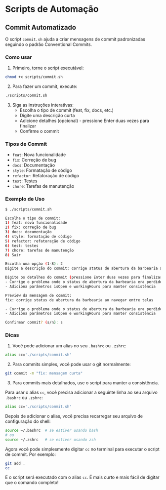 # Scripts de Automação

## Commit Automatizado

O script `commit.sh` ajuda a criar mensagens de commit padronizadas seguindo o padrão Conventional Commits.

### Como usar

1. Primeiro, torne o script executável:
```bash
chmod +x scripts/commit.sh
```

2. Para fazer um commit, execute:
```bash
./scripts/commit.sh
```

3. Siga as instruções interativas:
   - Escolha o tipo de commit (feat, fix, docs, etc.)
   - Digite uma descrição curta
   - Adicione detalhes (opcional) - pressione Enter duas vezes para finalizar
   - Confirme o commit

### Tipos de Commit

- `feat`: Nova funcionalidade
- `fix`: Correção de bug
- `docs`: Documentação
- `style`: Formatação de código
- `refactor`: Refatoração de código
- `test`: Testes
- `chore`: Tarefas de manutenção

### Exemplo de Uso

```bash
$ ./scripts/commit.sh

Escolha o tipo de commit:
1) feat: nova funcionalidade
2) fix: correção de bug
3) docs: documentação
4) style: formatação de código
5) refactor: refatoração de código
6) test: testes
7) chore: tarefas de manutenção
8) Sair

Escolha uma opção (1-8): 2
Digite a descrição do commit: corrige status de abertura da barbearia ao navegar entre telas

Digite os detalhes do commit (pressione Enter duas vezes para finalizar):
- Corrige o problema onde o status de abertura da barbearia era perdido
- Adiciona parâmetros isOpen e workingHours para manter consistência

Preview da mensagem de commit:
fix: corrige status de abertura da barbearia ao navegar entre telas

- Corrige o problema onde o status de abertura da barbearia era perdido
- Adiciona parâmetros isOpen e workingHours para manter consistência

Confirmar commit? (s/n): s
```

### Dicas

1. Você pode adicionar um alias no seu `.bashrc` ou `.zshrc`:
```bash
alias cc='./scripts/commit.sh'
```

2. Para commits simples, você pode usar o git normalmente:
```bash
git commit -m "fix: mensagem curta"
```

3. Para commits mais detalhados, use o script para manter a consistência. 

Para usar o alias `cc`, você precisa adicionar a seguinte linha ao seu arquivo `.bashrc` ou `.zshrc`:

```bash
alias cc='./scripts/commit.sh'
```

Depois de adicionar o alias, você precisa recarregar seu arquivo de configuração do shell:

```bash
source ~/.bashrc  # se estiver usando bash
# ou
source ~/.zshrc   # se estiver usando zsh
```

Agora você pode simplesmente digitar `cc` no terminal para executar o script de commit. Por exemplo:

```bash
git add .
cc
```

E o script será executado com o alias `cc`. É mais curto e mais fácil de digitar que o comando completo! 